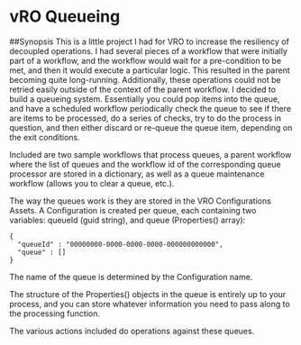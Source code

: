 # vRO Queueing


##Synopsis
This is a little project I had for VRO to increase the resiliency of decoupled operations.
I had several pieces of a workflow that were initially part of a workflow, and the workflow would wait for a pre-condition to be met, and then it would execute a particular logic.  This resulted in the parent becoming quite long-running.  Additionally, these operations could not be retried easily outside of the context of the parent workflow.  I decided to build a queueing system.  Essentially you could pop items into the queue, and have a scheduled workflow periodically check the queue to see if there are items to be processed, do a series of checks, try to do the process in question, and then either discard or re-queue the queue item, depending on the exit conditions.

Included are two sample workflows that process queues, a parent workflow where the list of queues and the workflow id of the corresponding queue processor are stored in a dictionary, as well as a queue maintenance workflow (allows you to clear a queue, etc.).

The way the queues work is they are stored in the VRO Configurations Assets. A Configuration is created per queue, each containing two variables: queueId (guid string), and  queue (Properties() array):
```
{
  "queueId" : "00000000-0000-0000-0000-000000000000",
  "queue" : []
}
```
The name of the queue is determined by the Configuration name.

The structure of the Properties() objects in the queue is entirely up to your process, and you can store whatever information you need to pass along to the processing function.

The various actions included do operations against these queues. 
